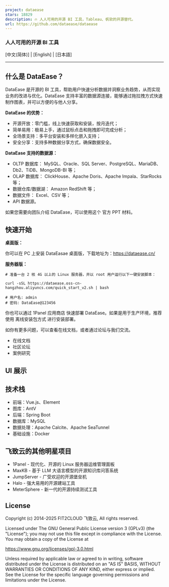 ```yaml
---
project: dataease
stars: 18829
description: 🔥 人人可用的开源 BI 工具，Tableau、帆软的开源替代。
url: https://github.com/dataease/dataease
---
```


### 人人可用的开源 BI 工具

  
\[中文(简体)\] | \[English\] | \[日本語\]

* * *

什么是 DataEase？
-------------

DataEase 是开源的 BI 工具，帮助用户快速分析数据并洞察业务趋势，从而实现业务的改进与优化。DataEase 支持丰富的数据源连接，能够通过拖拉拽方式快速制作图表，并可以方便的与他人分享。

**DataEase 的优势：**

-   开源开放：零门槛，线上快速获取和安装，按月迭代；
-   简单易用：极易上手，通过鼠标点击和拖拽即可完成分析；
-   全场景支持：多平台安装和多样化嵌入支持；
-   安全分享：支持多种数据分享方式，确保数据安全。

**DataEase 支持的数据源：**

-   OLTP 数据库： MySQL、Oracle、SQL Server、PostgreSQL、MariaDB、Db2、TiDB、MongoDB-BI 等；
-   OLAP 数据库： ClickHouse、Apache Doris、Apache Impala、StarRocks 等；
-   数据仓库/数据湖： Amazon RedShift 等；
-   数据文件： Excel、CSV 等；
-   API 数据源。

如果您需要向团队介绍 DataEase，可以使用这个 官方 PPT 材料。

快速开始
----

**桌面版：**

你可以在 PC 上安装 DataEasae 桌面版，下载地址为：https://dataease.cn/

**服务器版：**

```
# 准备一台 2 核 4G 以上的 Linux 服务器，并以 root 用户运行以下一键安装脚本：

curl -sSL https://dataease.oss-cn-hangzhou.aliyuncs.com/quick_start_v2.sh | bash

# 用户名: admin
# 密码: DataEase@123456
```

你也可以通过 1Panel 应用商店 快速部署 DataEase。如果是用于生产环境，推荐使用 离线安装包方式 进行安装部署。

如你有更多问题，可以查看在线文档，或者通过论坛与我们交流。

-   在线文档
-   社区论坛
-   案例研究

UI 展示
-----

技术栈
---

-   前端：Vue.js、Element
-   图库：AntV
-   后端：Spring Boot
-   数据库：MySQL
-   数据处理：Apache Calcite、Apache SeaTunnel
-   基础设施：Docker

飞致云的其他明星项目
----------

-   1Panel - 现代化、开源的 Linux 服务器运维管理面板
-   MaxKB - 基于 LLM 大语言模型的开源知识库问答系统
-   JumpServer - 广受欢迎的开源堡垒机
-   Halo - 强大易用的开源建站工具
-   MeterSphere - 新一代的开源持续测试工具

License
-------

Copyright (c) 2014-2025 FIT2CLOUD 飞致云, All rights reserved.

Licensed under The GNU General Public License version 3 (GPLv3) (the "License"); you may not use this file except in compliance with the License. You may obtain a copy of the License at

https://www.gnu.org/licenses/gpl-3.0.html

Unless required by applicable law or agreed to in writing, software distributed under the License is distributed on an "AS IS" BASIS, WITHOUT WARRANTIES OR CONDITIONS OF ANY KIND, either express or implied. See the License for the specific language governing permissions and limitations under the License.
